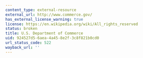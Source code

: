 ```yaml
---
content_type: external-resource
external_url: http://www.commerce.gov/
has_external_license_warning: true
license: https://en.wikipedia.org/wiki/All_rights_reserved
status: broken
title: U.S. Department of Commerce
uid: 924527d5-6aea-4a45-8e2f-3c8f821b0cd0
url_status_code: 522
wayback_url: ''
---
```

